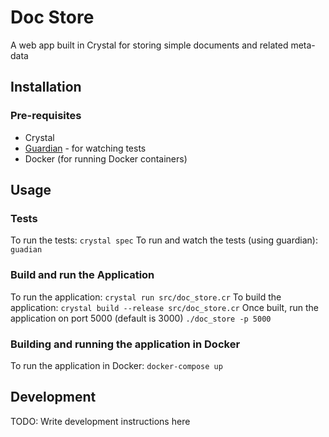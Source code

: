 # Doc Store

A web app built in Crystal for storing simple documents and related meta-data

## Installation

### Pre-requisites
- Crystal
- [Guardian](https://github.com/f/guardian) - for watching tests
- Docker (for running Docker containers)


## Usage

### Tests
To run the tests: `crystal spec`
To run and watch the tests (using guardian): `guadian`

### Build and run the Application
To run the application: `crystal run src/doc_store.cr`
To build the application: `crystal build --release src/doc_store.cr`
Once built, run the application on port 5000 (default is 3000) `./doc_store -p 5000`

### Building and running the application in Docker
To run the application in Docker: `docker-compose up`


## Development

TODO: Write development instructions here


